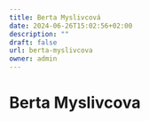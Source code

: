 ```yaml
---
title: Berta Myslivcová
date: 2024-06-26T15:02:56+02:00
description: ""
draft: false
url: berta-myslivcova
owner: admin
---
```

# Berta Myslivcova
<!-- SECTION BREAK -->

